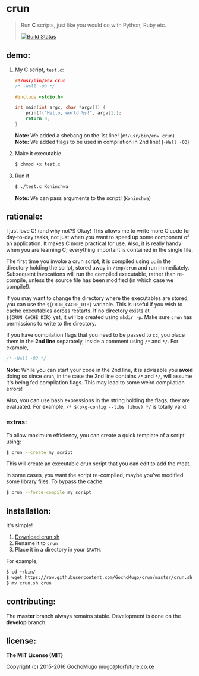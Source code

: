 
# crun

> Run **C** scripts, just like you would do with Python, Ruby etc.
>
> [![Build Status](https://travis-ci.org/GochoMugo/crun.svg?branch=master)](https://travis-ci.org/GochoMugo/crun)


## demo:

1. My C script, `test.c`:

    ```c
    #!/usr/bin/env crun
    /* -Wall -O3 */

    #include <stdio.h>

    int main(int argc, char *argv[]) {
        printf("Hello, world %s!", argv[1]);
        return 0;
    }
    ```

    **Note:** We added a shebang on the 1st line! (`#!/usr/bin/env crun`) <br/>
    **Note:** We added flags to be used in compilation in 2nd line! (`-Wall -O3`)

2. Make it executable

    ```bash
    $ chmod +x test.c
    ```

3. Run it

    ```bash
    $ ./test.c Koninchwa
    ```

    **Note:** We can pass arguments to the script! (`Koninchwa`)


## rationale:

I just love C! (and why not?!) Okay! This allows me to write more C code
for day-to-day tasks, not just when you want to speed up some component
of an application. It makes C more practical for use. Also, it is really
handy when you are learning C; everything important is contained in the
single file.

The first time you invoke a crun script, it is compiled using `cc` in
the directory holding the script, stored away in `/tmp/crun` and run
immediately. Subsequent invocations will run the compiled executable,
rather than re-compile, unless the source file has been modified
(in which case we compile!).

If you may want to change the directory where the executables are stored,
you can use the `${CRUN_CACHE_DIR}` variable. This is useful if you wish
to cache executables across restarts. If no directory exists at
`${CRUN_CACHE_DIR}` yet, it will be created using `mkdir -p`. Make sure
`crun` has permissions to write to the directory.

If you have compilation flags that you need to be passed to `cc`, you
place them in the **2nd line** separately, inside a comment using `/*` and
`*/`. For example,

```c
/* -Wall -O3 */
```

**Note**: While you can start your code in the 2nd line, it is advisable
you **avoid** doing so since `crun`, in the case the 2nd line contains `/*`
and `*/`, will assume it's being fed compilation flags. This may lead
to some weird compilation errors!

Also, you can use bash expressions in the string holding the flags; they
are evaluated. For example, `/* $(pkg-config --libs libuv) */` is totally
valid.


### extras:

To allow maximum efficiency, you can create a quick template of a script
using:

```bash
$ crun --create my_script
```

This will create an executable crun script that you can edit to add the meat.

In some cases, you want the script re-compiled, maybe you've modified some
library files. To bypass the cache:

```bash
$ crun --force-compile my_script
```


## installation:

It's simple!

1. [Download crun.sh][dl]
2. Rename it to `crun`
3. Place it in a directory in your `$PATH`.

For example,

```bash
$ cd ~/bin/
$ wget https://raw.githubusercontent.com/GochoMugo/crun/master/crun.sh
$ mv crun.sh crun
```


## contributing:

The **master** branch always remains stable. Development is done on the
**develop** branch.


## license:

**The MIT License (MIT)**

Copyright (c) 2015-2016 GochoMugo <mugo@forfuture.co.ke>

[dl]:https://raw.githubusercontent.com/GochoMugo/crun/master/crun.sh


